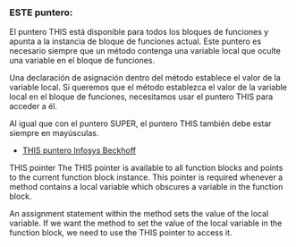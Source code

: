 ### ESTE puntero:

El puntero THIS está disponible para todos los bloques de funciones y apunta a la instancia de bloque de funciones actual. 
Este puntero es necesario siempre que un método contenga una variable local que oculte una variable en el bloque de funciones.

Una declaración de asignación dentro del método establece el valor de la variable local. 
Si queremos que el método establezca el valor de la variable local en el bloque de funciones, necesitamos usar el puntero THIS para acceder a él.

Al igual que con el puntero SUPER, el puntero THIS también debe estar siempre en mayúsculas.




- [THIS puntero Infosys Beckhoff](https://infosys.beckhoff.com/content/1033/tc3_plc_intro/2528843147.html?id=1252534934601716110)

THIS pointer
The THIS pointer is available to all function blocks and points to the current function block instance. This pointer is required whenever a method contains a local variable which obscures a variable in the function block.

An assignment statement within the method sets the value of the local variable. If we want the method to set the value of the local variable in the function block, we need to use the THIS pointer to access it.